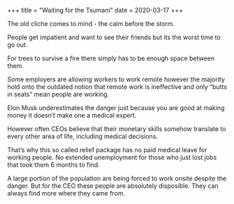 +++
title = "Waiting for the Tsumani"
date = 2020-03-17
+++

The old cliche comes to mind - the calm before the storm.

People get impatient and want to see their friends but its the worst time to go out.

For trees to survive a fire there simply has to be enough space between them.

Some employers are allowing workers to work remote however the majority hold onto the outdated notion that remote work is ineffective and only “butts in seats” mean people are working.

Elon Musk underestimates the danger just because you are good at making money it doesn’t make one a medical expert.

However often CEOs believe that their monetary skills somehow translate to every other area of life, including medical decisions.

That’s why this so called relief package has no paid medical leave for working people. No extended unemployment for those who just lost jobs that took them 6 months to find.

A large portion of the population are being forced to work onsite despite the danger. But for the CEO these people are absolutely disposible. They can always find more where they came from.
